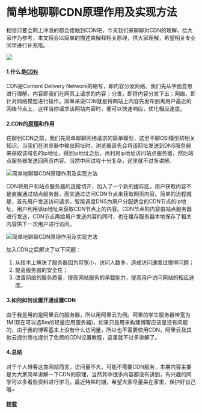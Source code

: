 # 简单地聊聊CDN原理作用及实现方法

 相信只要会网上冲浪的都会接触到CDN吧，今天我们来聊聊对CDN的理解，给大家作为参考，本文将会以简单的描述来解释相关原理，供大家理解，希望相关专业同学进行补充哦。

![](https://cdn.wc1234.cn/wp-content/uploads/2020/03/163e57e16e95b5.jpg)

#### 1.什么是[CDN](https://www.wc1234.cn/)

CDN是Content Delivery Network的缩写，即内容分发网络。我们先从字面意思进行理解，内容即我们在网页上请求的内容；分发，即将内容分发下去；网络，即针对网络模型进行操作。简单来说CDN就是将网站上内容先发布到离用户最近的网络节点上，这样当你请求该网站内容时，便可以快速响应，优化相应速度。

#### 2.CDN的[原理](https://www.wc1234.cn/)和作用

在聊到CDN之前，我们先简单聊聊网络请求的简单模型，这里不聊OSI模型的相关知识。当我们在浏览器中输出网址时，浏览器首先会将该网址发送到DNS服务器来获取该域名的ip地址，得到ip地址之后，再利用ip地址访问站点服务器，然后站点服务器发送回网页内容。当然中间过程十分复杂，这里就不过多讲解。

 ![简单地聊聊CDN原理作用及实现方法](https://cdn.wc1234.cn/wp-content/uploads/2020/03/114e5ee37e6f2e.jpg "简单地聊聊CDN原理作用及实现方法")

CDN将用户和站点服务器的连接切开，加入了一个新的缓存区，用户获取内容不是直接通过站点服务器，而实通过访问CDN节点来获取网页内容。简单的流程就是，首先用户发送访问请求，智能调度DNS为用户分配适合的CDN节点的ip地址，用户利用该ip地址来获取CDN节点上的内容。CDN节点的内容由站点服务器进行发送，CDN节点再给用户发送内容的同时，也在缓存服务器本地保存了相关内容供下一次用户进行访问。

 ![简单地聊聊CDN原理作用及实现方法](https://cdn.wc1234.cn/wp-content/uploads/2020/03/11e4c0ef6ee5b8.jpg "简单地聊聊CDN原理作用及实现方法")

加入CDN之后解决了以下问题：

1.  从技术上解决了服务器因为带宽小，访问人数多，造成访问速度过慢得问题；
2.  提高服务器的安全性；
3.  改善网络的服务质量，提高网站服务的承载能力，提高用户访问网站的相应速度。

#### 3.如何如何设置开通设置CDN

由于我是用的是阿里云的服务器，所以用阿里云为例。阿里的学生服务器带宽为1M(现在可以选5m的轻量应用服务器)，如果只是用来构建博客应该是没有问题的，由于我的博客基本上没有什么访问量，所以也不需要使用CDN，阿里云及其他云提供商也提供了免费的CDN设置教程，这里就不过多讲解了。

#### 4.总结

对于个人博客这类网站而言，访问量不大，可能不需要CDN服务，本期内容主要是为大家简单讲解一下CDN的原理，当然其中很多内容都没有讲到，有兴趣的同学可以多看些资料进行学习。最近特殊时期，希望大家尽量呆在家里，保护好自己哦~

#### [转载](https://www.wc1234.cn/2046.html)